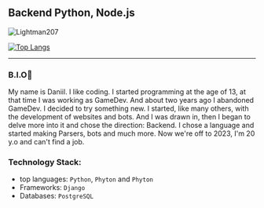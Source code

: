 ## Backend Python, Node.js
<p align="left"> <img src="https://komarev.com/ghpvc/?username=Lightman207&label=Profile%20views&color=0e75b6&style=flat" alt="Lightman207" /></p>

[![Top Langs](https://github-readme-stats.vercel.app/api/top-langs/?username=Lightman207&langs_count=10)](https://github.com/Lightman207/Lightman207)


--------
### B.I.O🧬
My name is Daniil. I like coding. I started programming at the age of 13, at that time I was working as GameDev. And about two years ago I abandoned GameDev. I decided to try something new. I started, like many others, with the development of websites and bots. And I was drawn in, then I began to delve more into it and chose the direction: Backend. I chose a language and started making Parsers, bots and much more. Now we're off to 2023, I'm 20 y.o and can't find a job.

### Technology Stack:
+ top languages: `Python`, `Phyton` and `Phyton`
+ Frameworks: `Django`
+ Databases: `PostgreSQL`
